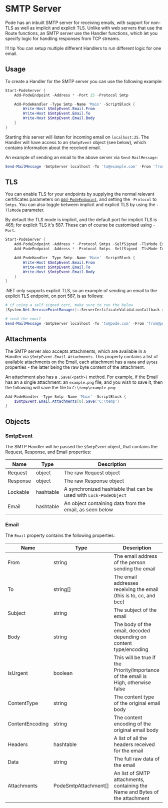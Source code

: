 # SMTP Server

Pode has an inbuilt SMTP server for receiving emails, with support for non-TLS as well as implicit and explicit TLS. Unlike with web servers that use the Route functions, an SMTP server use the Handler functions, which let you specify logic for handling responses from TCP streams.

!!! tip
    You can setup multiple different Handlers to run different logic for one email.

## Usage

To create a Handler for the SMTP server you can use the following example:

```powershell
Start-PodeServer {
    Add-PodeEndpoint -Address * -Port 25 -Protocol Smtp

    Add-PodeHandler -Type Smtp -Name 'Main' -ScriptBlock {
        Write-Host $SmtpEvent.Email.From
        Write-Host $SmtpEvent.Email.To
        Write-Host $SmtpEvent.Email.Body
    }
}
```

Starting this server will listen for incoming email on `localhost:25`. The Handler will have access to an `$SmtpEvent` object (see below), which contains information about the received email.

An example of sending an email to the above server via `Send-MailMessage`:

```powershell
Send-MailMessage -SmtpServer localhost -To 'to@example.com' -From 'from@example.com' -Body 'Hello' -Subject 'Hi there' -Port 25
```

## TLS

You can enable TLS for your endpoints by supplying the normal relevant certificates parameters on [`Add-PodeEndpoint`](../../Functions/Core/Add-PodeEndpoint), and setting the `-Protocol` to `Smtps`. You can also toggle between implicit and explicit TLS by using the `-TlsMode` parameter.

By default the TLS mode is implicit, and the default port for implicit TLS is 465; for explicit TLS it's 587. These can of course be customised using `-Port`.

```powershell
Start-PodeServer {
    Add-PodeEndpoint -Address * -Protocol Smtps -SelfSigned -TlsMode Explicit
    Add-PodeEndpoint -Address * -Protocol Smtps -SelfSigned -TlsMode Implicit

    Add-PodeHandler -Type Smtp -Name 'Main' -ScriptBlock {
        Write-Host $SmtpEvent.Email.From
        Write-Host $SmtpEvent.Email.To
        Write-Host $SmtpEvent.Email.Body
    }
}
```

.NET only supports explicit TLS, so an example of sending an email to the explicit TLS endpoint, on port 587, is as follows:

```powershell
# if using a self signed cert, make sure to run the below
[System.Net.ServicePointManager]::ServerCertificateValidationCallback = { return $true }

# send the email
Send-MailMessage -SmtpServer localhost -To 'to@pode.com' -From 'from@pode.com' -Body 'Hello' -Subject 'Hi there' -Port 587 -UseSSL
```

## Attachments

The SMTP server also accepts attachments, which are available in a Handler via `$SmtpEvent.Email.Attachments`. This property contains a list of available attachments on the Email, each attachment has a `Name` and `Bytes` properties - the latter being the raw byte content of the attachment.

An attachment also has a `.Save(<path>)` method. For example, if the Email has an a single attachment: an `example.png` file, and you wish to save it, then the following will save the file to `C:\temp\example.png`:

```powershell
Add-PodeHandler -Type Smtp -Name 'Main' -ScriptBlock {
    $SmtpEvent.Email.Attachments[0].Save('C:\temp')
}
```

## Objects

### SmtpEvent

The SMTP Handler will be passed the `$SmtpEvent` object, that contains the Request, Response, and Email properties:

| Name | Type | Description |
| ---- | ---- | ----------- |
| Request | object | The raw Request object |
| Response | object | The raw Response object |
| Lockable | hashtable | A synchronized hashtable that can be used with `Lock-PodeObject` |
| Email | hashtable | An object containing data from the email, as seen below |

### Email

The `Email` property contains the following properties:

| Name | Type | Description |
| ---- | ---- | ----------- |
| From | string | The email address of the person sending the email |
| To | string[] | The email addresses receiving the email (this is to, cc, and bcc) |
| Subject | string | The subject of the email |
| Body | string | The body of the email, decoded depending on content type/encoding |
| IsUrgent | boolean | This will be true if the Priority/Importance of the email is High, otherwise false |
| ContentType | string | The content type of the original email body |
| ContentEncoding | string | The content encoding of the original email body |
| Headers | hashtable | A list of all the headers received for the email |
| Data | string | The full raw data of the email |
| Attachments | PodeSmtpAttachment[] | An list of SMTP attachments, containing the Name and Bytes of the attachment |
